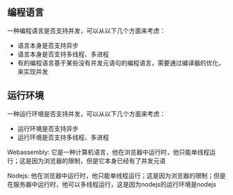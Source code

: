 ## 编程语言
一种编程语言是否支持并发，可以从以下几个方面来考虑：

- 语言本身是否支持异步
- 语言本身是否支持多线程、多进程
- 有的编程语言基于某些没有并发元语句的编程语言，需要通过编译器的优化，来实现并发

## 运行环境
一种运行环境是否支持并发，可以从以下几个方面来考虑：

- 运行环境是否支持异步
- 运行环境是否支持多线程、多进程



Webassembly: 它是一种计算机语言，他在浏览器中运行时，他只能单线程运行；这是因为浏览器的限制，但是它本身已经有了并发元语

Nodejs: 他在浏览器中运行时，他只能单线程运行；这是因为浏览器的限制；但是在服务器中运行时，他可以多线程运行，这是因为nodejs的运行环境是nodejs


